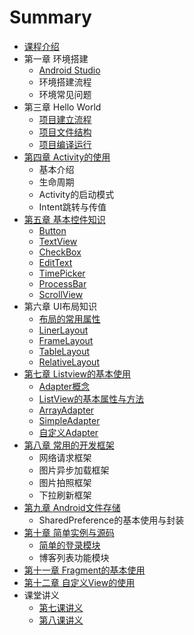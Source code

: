 # Summary

* [课程介绍](README.md)
* 第一章 环境搭建
   * [Android Studio](chapter01/android_studio_environment.md)
   * 环境搭建流程
   * 环境常见问题
* 第三章 Hello World
    * [项目建立流程](chapter_md/disan_zhang_hello_world_md.md)
    * [项目文件结构](chapter_md/disan_zhang_hello_world_md.md)
    * [项目编译运行](chapter_md/disan_zhang_hello_world_md.md)
* [第四章 Activity的使用]()
    * 基本介绍
    * 生命周期
    * Activity的启动模式
    * Intent跳转与传值
* [第五章 基本控件知识]()
    * [Button](chapter05/basic_button.md)
    * [TextView](chapter05/basic_textview.md)
    * [CheckBox](chapter05/basic_checkbox.md)
    * [EditText](chapter05/basic_edittext.md)
    * [TimePicker](chapter05/basic_timepicker.md)
    * [ProcessBar](chapter05/basic_processbar.md)
    * [ScrollView](chapter05/basic_scrollview.md)
* 第六章 UI布局知识
    * [布局的常用属性](chapter06/layout_attribute.md)
    * [LinerLayout](chapter06/linerLayout.md)
    * [FrameLayout](chapter06/framelayout.md)
    * [TableLayout](chapter06/tablelayout.md)
    * [RelativeLayout](chapter06/relativelayout.md)
* [第七章 Listview的基本使用]()
    * [Adapter概念](chapter07/adapterInfo.md)
    * [ListView的基本属性与方法](chapter07/listViewInfo.md)
    * [ArrayAdapter](chapter07/arrayAdapter.md)
    * [SimpleAdapter](chapter07/simpleAdapter.md)
    * [自定义Adapter](chapter07/selfAdapter.md)
* [第八章 常用的开发框架]()
    * 网络请求框架
    * 图片异步加载框架
    * 图片拍照框架
    * 下拉刷新框架
* [第九章 Android文件存储]()
    * SharedPreference的基本使用与封装
* [第十章 简单实例与源码]()
    * [简单的登录模块](chapter10/loginSimple.md)
    * 博客列表功能模块
* [第十一章 Fragment的基本使用]()
* [第十二章 自定义View的使用]()
* 课堂讲义
   * [第七课讲义](lecture/201607.md)
   * [第八课讲义](lecture/201608.md)
